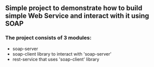 ## Simple project to demonstrate how to build simple Web Service and interact with it using SOAP
### The project consists of 3 modules:
- soap-server
- soap-client library to interact with 'soap-server'
- rest-service that uses 'soap-client' library
